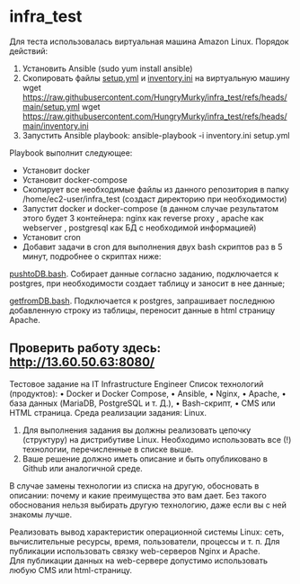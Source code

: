 # infra_test
Для теста использовалась виртуальная машина Amazon Linux. 
Порядок действий:
1) Установить Ansible (sudo yum install ansible)
2) Скопировать файлы [setup.yml](https://github.com/HungryMurky/infra_test/blob/main/setup.yml) и [inventory.ini](https://github.com/HungryMurky/infra_test/blob/main/inventory.ini) на виртуальную машину
  wget https://raw.githubusercontent.com/HungryMurky/infra_test/refs/heads/main/setup.yml
  wget https://raw.githubusercontent.com/HungryMurky/infra_test/refs/heads/main/inventory.ini
3) Запустить Ansible playbook: ansible-playbook -i inventory.ini setup.yml

Playbook выполнит следующее:
- Установит docker
- Установит docker-compose
- Скопирует все необходимые файлы из данного репозитория в папку /home/ec2-user/infra_test (создаст директорию при необходимости)
- Запустит docker и docker-compose (в данном случае результатом этого будет 3 контейнера: nginx как reverse proxy , apache как webserver , postgresql как БД с необходимой информацией)
- Установит cron
- Добавит задачи в cron для выполнения двух bash скриптов раз в 5 минут, подробнее о скриптах ниже:

[pushtoDB.bash](https://github.com/HungryMurky/infra_test/blob/main/pushtoDB.bash). Собирает данные согласно заданию, подключается к postgres, при необходимости создает таблицу и заносит в нее данные;

[getfromDB.bash](https://github.com/HungryMurky/infra_test/blob/main/getfromDB.bash). Подключается к postgres, запрашивает последнюю добавленную строку из таблицы, переносит данные в html страницу Apache.

Проверить работу здесь: http://13.60.50.63:8080/
-----------------------------------------------------------------------------------------------------------------------------------------------------------------------------------------------------------
Тестовое задание на IT Infrastructure Engineer
Список технологий (продуктов): 
•	Docker и Docker Compose, 
•	Ansible, 
•	Nginx, 
•	Apache, 
•	база данных (MariaDB, PostgreSQL и т. Д.), 
•	Bash-скрипт, 
•	CMS или HTML страница.
Среда реализации задания: Linux.

1.	Для выполнения задания вы должны реализовать цепочку (структуру) на дистрибутиве Linux. Необходимо использовать все (!) технологии, перечисленные в списке выше. 
2.	Ваше решение должно иметь описание и быть опубликовано в Github или аналогичной среде.

В случае замены технологии из списка на другую, обосновать в описании: почему и какие преимущества это вам дает. Без такого обоснования нельзя выбирать другую технологию, даже если вы с ней знакомы лучше.

Реализовать вывод характеристик операционной системы Linux: сеть, вычислительные ресурсы, время, пользователи, процессы и т. п.
Для публикации использовать связку web-серверов Nginx и Apache.  
Для публикации данных на web-сервере допустимо использовать любую CMS или html-страницу.
